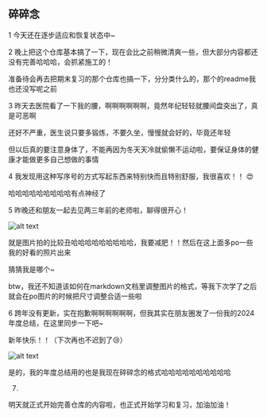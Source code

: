 ## 碎碎念
1
今天还在逐步适应和恢复状态中~

2
晚上把这个仓库基本搞了一下，现在会比之前稍微清爽一些，但大部分内容都还没有完善哈哈哈，会抓紧施工的！

准备待会再去把期末复习的那个仓库也搞一下，分分类什么的，那个的readme我也还没写呢之前

3
昨天去医院看了一下我的腰，啊啊啊啊啊啊，竟然年纪轻轻就腰间盘突出了，真是可恶啊

还好不严重，医生说只要多锻炼，不要久坐，慢慢就会好的，毕竟还年轻

但以后真的要注意身体了，不能再因为冬天天冷就偷懒不运动啦，要保证身体的健康才能做更多自己想做的事情

4
我发现用这种写序号的方式写起东西来特别快而且特别舒服，我很喜欢！！
😍

哈哈哈哈哈哈哈哈哈有点神经了

5
昨晚还和朋友一起去见两三年前的老师啦，聊得很开心！

![alt text](a538c6ca05f5534fcec943dde990546.jpg)

就是图片拍的比较丑哈哈哈哈哈哈哈哈哈，我要减肥！！然后在这上面多po一些我的好看的照片出来

猜猜我是哪个~

btw，我还不知道该如何在markdown文档里调整图片的格式，等我下次学了之后就会在po图片的时候把尺寸调整合适一些啦

6
跨年没有更新，实在抱歉啊啊啊啊啊啊，但我其实在朋友圈发了一份我的2024年度总结，在这里同步一下吧~

新年快乐！！（下次再也不迟到了😢）

![alt text](680b9c0d4c5a0db0d7267df85e18f4b.png)

是的，我的年度总结用的也是我现在碎碎念的格式哈哈哈哈哈哈哈哈哈哈

7.
明天就正式开始完善仓库的内容啦，也正式开始学习和复习，加油加油！